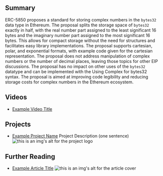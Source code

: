 ## Summary

ERC-5850 proposes a standard for storing complex numbers in the `bytes32` data type in Ethereum. The proposal splits the storage space of `bytes32` exactly in half, with the real number part assigned to the least significant 16 bytes and the imaginary number part assigned to the most significant 16 bytes. This allows for compact storage without the need for structures and facilitates easy library implementations. The proposal supports cartesian, polar, and exponential formats, with example code given for the cartesian representation. The proposal does not address manipulation of complex numbers or the number of decimal places, leaving those topics for other EIP discussions. The proposal has no impact on other uses of the `bytes32` datatype and can be implemented with the Using Complex for bytes32 syntax. The proposal is aimed at improving code legibility and reducing storage costs for complex numbers in the Ethereum ecosystem.

## Videos

- [Example Video Title](https://www.youtube.com/watch?v=TDGq4aeevgY)

## Projects

- [Example Project Name](https://xxxx.xxx/xxxxx) Project Description (one sentence) ![this is an img's alt for the project logo](https://xxxx.xxx/project-logo.xxx)

## Further Reading

- [Example Article Title](https://xxxx.xxx/xxxxx) ![this is an img's alt for the article cover](https://xxxx.xxx/article-cover.xxx)
